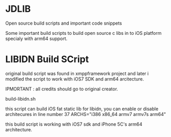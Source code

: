 JDLIB
=====

Open source build scripts and important code snippets

Some important build scripts to build open source c libs in to iOS platform specialy with arm64 support.

LIBIDN Build SCript
===================

original build script was found in xmppframework project and later i modified the script to work with iOS7 SDK and arm64 arcitecture.

IPMORTANT : all credits should go to original creator.

build-libidn.sh

this script can build iOS fat static lib for libidn, you can enable or disable architecures in line number 37 ARCHS="i386 x86_64 armv7 armv7s arm64"

this build script is working with iOS7 sdk and iPhone 5C's arm64 architecture.

